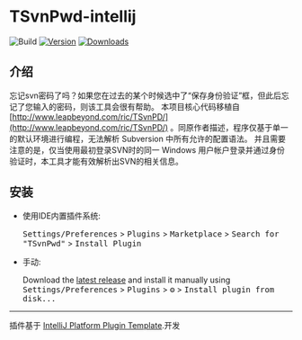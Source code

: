 # TSvnPwd-intellij

![Build](https://github.com/meiMingle/TSvnPwd-intellij/workflows/Build/badge.svg)
[![Version](https://img.shields.io/jetbrains/plugin/v/PLUGIN_ID.svg)](https://plugins.jetbrains.com/plugin/PLUGIN_ID)
[![Downloads](https://img.shields.io/jetbrains/plugin/d/PLUGIN_ID.svg)](https://plugins.jetbrains.com/plugin/PLUGIN_ID)

## 介绍
<!-- Plugin description -->
忘记svn密码了吗？如果您在过去的某个时候选中了“保存身份验证”框，但此后忘记了您输入的密码，则该工具会很有帮助。
本项目核心代码移植自[http://www.leapbeyond.com/ric/TSvnPD/](http://www.leapbeyond.com/ric/TSvnPD/) 。同原作者描述，程序仅基于单一的默认环境进行编程，无法解析 Subversion 中所有允许的配置语法。
并且需要注意的是，仅当使用最初登录SVN时的同一 Windows 用户帐户登录并通过身份验证时，本工具才能有效解析出SVN的相关信息。
<!-- Plugin description end -->

## 安装

- 使用IDE内置插件系统:
  
  <kbd>Settings/Preferences</kbd> > <kbd>Plugins</kbd> > <kbd>Marketplace</kbd> > <kbd>Search for "TSvnPwd"</kbd> >
  <kbd>Install Plugin</kbd>
  
- 手动:

  Download the [latest release](https://github.com/meiMingle/TSvnPwd-intellij/releases/latest) and install it manually using
  <kbd>Settings/Preferences</kbd> > <kbd>Plugins</kbd> > <kbd>⚙️</kbd> > <kbd>Install plugin from disk...</kbd>


---
插件基于 [IntelliJ Platform Plugin Template][template].开发

[template]: https://github.com/JetBrains/intellij-platform-plugin-template
